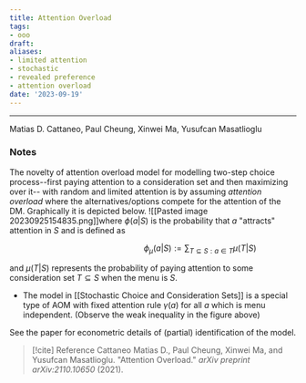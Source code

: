 ```yaml
---
title: Attention Overload
tags:
- ooo
draft:
aliases:
- limited attention
- stochastic
- revealed preference
- attention overload
date: '2023-09-19'
---
```

---
Matias D. Cattaneo, Paul Cheung, Xinwei Ma, Yusufcan Masatlioglu

### Notes
The novelty of attention overload model for modelling two-step choice process--first paying attention to a consideration set and then maximizing over it-- with random and limited attention is by assuming _attention overload_ where the alternatives/options compete for the attention of the DM. Graphically it is depicted below.
![[Pasted image 20230925154835.png]]where $\phi(a|S)$ is the probability that $a$ "attracts" attention in $S$ and is defined as 


$$  \quad \quad \quad \quad \quad \quad \quad \quad \quad \quad  \phi_\mu (a |S) := \sum_{T \subseteq S: a \in T} \mu(T|S)$$


and $\mu(T|S)$ represents the probability of paying attention to some consideration set $T \subseteq S$ when the menu is $S$.

- The model in [[Stochastic Choice and Consideration Sets]] is a special type of AOM with fixed attention rule $\gamma(a)$ for all $a$ which is menu independent. (Observe the weak inequality in the figure above)

See the paper for econometric details of (partial) identification of the model.



> [!cite] Reference
> Cattaneo Matias D., Paul Cheung, Xinwei Ma, and Yusufcan Masatlioglu. "Attention Overload." _arXiv preprint arXiv:2110.10650_ (2021).

